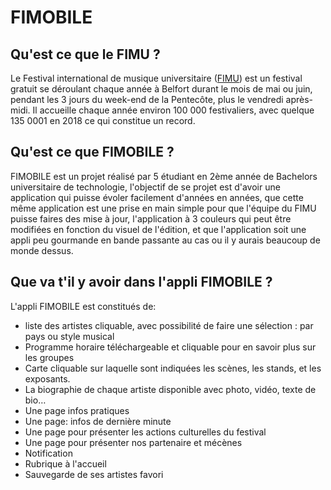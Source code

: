 # FIMOBILE

## Qu'est ce que le FIMU ?

Le Festival international de musique universitaire ([FIMU](https://www.fimu.com/accueil-1518.html)) est un festival gratuit se déroulant chaque année à Belfort durant le mois de mai ou juin, pendant les 3 jours du week-end de la Pentecôte, plus le vendredi après-midi. Il accueille chaque année environ 100 000 festivaliers, avec quelque 135 0001 en 2018 ce qui constitue un record.

## Qu'est ce que FIMOBILE ?

FIMOBILE est un projet réalisé par 5 étudiant en 2ème année de Bachelors universitaire de technologie, l'objectif de se projet est d'avoir une application qui puisse évoler facilement d'années en années, que cette même application est une prise en main simple pour que l'équipe du FIMU puisse faires des mise à jour, l'application à 3 couleurs qui peut être modifiées en fonction du visuel de l'édition, et que l'application soit une appli peu gourmande en bande passante au cas ou il y aurais beaucoup de monde dessus.

## Que va t'il y avoir dans l'appli FIMOBILE ?

L'appli FIMOBILE est constitués de:

* liste des artistes cliquable, avec possibilité de faire une sélection : par pays ou style musical
* Programme horaire téléchargeable et cliquable pour en savoir plus sur les groupes
* Carte cliquable sur laquelle sont indiquées les scènes, les stands, et les exposants.
* La biographie de chaque artiste disponible avec photo, vidéo, texte de bio…
* Une page infos pratiques
* Une page: infos de dernière minute
* Une page pour présenter les actions culturelles du festival
* Une page pour présenter nos partenaire et mécènes
* Notification
* Rubrique à l'accueil
* Sauvegarde de ses artistes favori
